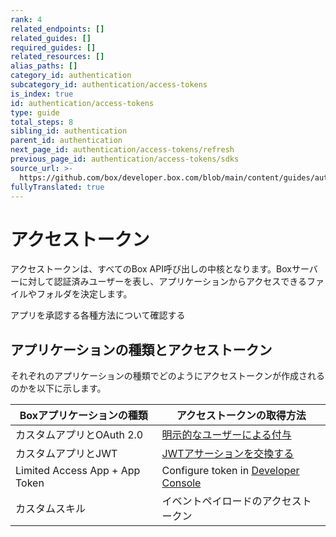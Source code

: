 ```yaml
---
rank: 4
related_endpoints: []
related_guides: []
required_guides: []
related_resources: []
alias_paths: []
category_id: authentication
subcategory_id: authentication/access-tokens
is_index: true
id: authentication/access-tokens
type: guide
total_steps: 8
sibling_id: authentication
parent_id: authentication
next_page_id: authentication/access-tokens/refresh
previous_page_id: authentication/access-tokens/sdks
source_url: >-
  https://github.com/box/developer.box.com/blob/main/content/guides/authentication/access-tokens/index.md
fullyTranslated: true
---
```

# アクセストークン

アクセストークンは、すべてのBox API呼び出しの中核となります。Boxサーバーに対して認証済みユーザーを表し、アプリケーションからアクセスできるファイルやフォルダを決定します。

<CTA to="guide://authentication/select">

アプリを承認する各種方法について確認する

</CTA>

## アプリケーションの種類とアクセストークン

それぞれのアプリケーションの種類でどのようにアクセストークンが作成されるのかを以下に示します。

<!-- markdownlint-disable line-length -->

| Boxアプリケーションの種類                 | アクセストークンの取得方法                                  |
| ------------------------------ | ---------------------------------------------- |
| カスタムアプリとOAuth 2.0              | [明示的なユーザーによる付与][oauth2-with-sdk]               |
| カスタムアプリとJWT                    | [JWTアサーションを交換する][jwt-with-sdk]                 |
| Limited Access App + App Token | Configure token in [Developer Console][devcon] |
| カスタムスキル                        | イベントペイロードのアクセストークン                             |

<!-- markdownlint-enable line-length -->

[jwt-with-sdk]: g://authentication/jwt/with-sdk

[oauth2-with-sdk]: g://authentication/oauth2/with-sdk

[devcon]: https://app.box.com/developers/console
